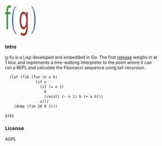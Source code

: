 ![Logo](logo.png)

### Intro
g-fu is a Lisp developed and embedded in Go. The first [release](https://github.com/codr7/g-fu/tree/master/v1) weighs in at 1 kloc and implements a tree-walking interpreter to the point where it can run a REPL and calculate the Fibonacci sequence using tail-recursion.

```
  (let (fib (fun (n a b)
              (if n 
                (if (= n 1)
                  b
                  (recall (- n 1) b (+ a b)))
                a)))
    (dump (fib 20 0 1)))

6765
```

### License
AGPL